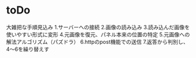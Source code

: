 # toDo

大雑把な手順見込み
1.サーバーへの接続
2.画像の読み込み
3.読み込んだ画像を使いやすい形式に変形
4.元画像を復元、パネル本来の位置の特定
5.元画像への解法アルゴリズム（パズドラ）
6.httpのpost機能での送信
7.返答から判別し、4〜6を繰り替えす
